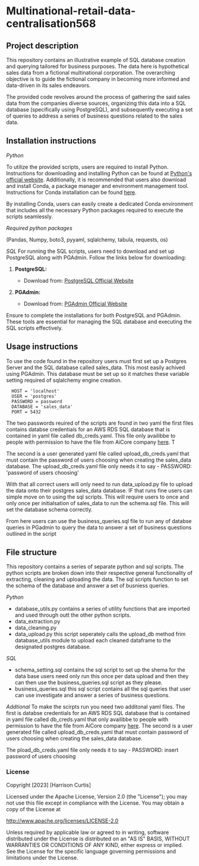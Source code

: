 # Multinational-retail-data-centralisation568

## Project description
This repository contains an illustrative example of SQL database creation and querying tailored for business purposes. The data here is hypothetical sales data from a fictional multinational corporation. The overarching objective is to guide the fictional company in becoming more informed and data-driven in its sales endeavors.

The provided code revolves around the process of gathering the said sales data from the companies diverse sources, organizing this data into a SQL database (specifically using PostgreSQL), and subsequently executing a set of queries to address a series of business questions related to the sales data.

## Installation instructions 
*Python* 

To utilize the provided scripts, users are required to install Python. Instructions for downloading and installing Python can be found at [Python's official website](https://www.python.org/downloads/). Additionally, it is recommended that users also download and install Conda, a package manager and environment management tool. Instructions for Conda installation can be found [here](https://docs.conda.io/projects/conda/en/stable/user-guide/install/download.html).

By installing Conda, users can easily create a dedicated Conda environment that includes all the necessary Python packages required to execute the scripts seamlessly.


*Required python packages*

(Pandas, Numpy, boto3, pyyaml, sqlalchemy, tabula, requests, os)

*SQL*
For running the SQL scripts, users need to download and set up PostgreSQL along with PGAdmin. Follow the links below for downloading:

1. **PostgreSQL:**
   - Download from: [PostgreSQL Official Website](https://www.postgresql.org/download/)

2. **PGAdmin:**
   - Download from: [PGAdmin Official Website](https://www.pgadmin.org/download/)

Ensure to complete the installations for both PostgreSQL and PGAdmin. These tools are essential for managing the SQL database and executing the SQL scripts effectively.

## Usage instructions

To use the code found in the repository users must first set up a Postgres Server and the SQL database called sales_data. This most easily achived using PGAdmin. This database must be set up so it matches these variable setting required of sqlalchemy engine creation. 

```
  HOST = 'localhost'
  USER = 'postgres'
  PASSWORD = password
  DATABASE = 'sales_data'
  PORT = 5432
```

The two passwords reuired of the scripts are found in two yaml the first files contains databse credentials for an AWS RDS SQL database that is contained in yaml file called db_creds.yaml. This file  only availibbe to people with permission to have the file from AiCore company [here](https://www.theaicore.com/). T

The second is a user generated yaml file called upload_db_creds.yaml that must contain the password of users choosing when creating the sales_data database. The upload_db_creds.yaml file only needs it to say - PASSWORD: 'password of users choosing'

With that all correct users will only need to run data_upload.py file to upload the data onto their postgres sales_data database. IF that runs fine users can simple move on to using the sql scripts. This will require users to once and only once per initialsation of sales_data to run the schema.sql file. This will set the database schema correctly.

From here users can use the business_queries.sql file to run any of databse queries in PGadmin to query the data to answer a set of business questions outlined in the script

## File structure
This repository contains a series of separate python and sql scripts. The python scripts are broken down into their respective general functionality of extracting, cleaning and uploading the data. The sql scripts function to set the schema of the database and answer a set of busniess queries.

*Python*
- database_utils.py contains a series of utility functions that are imported and used through outt the other python scripts.
- data_extraction.py
- data_cleaning.py
- data_upload.py this script seperately calls the upload_db method frim database_utils module to upload each cleaned dataframe to the designated postgres database.

*SQL*
- schema_setting.sql contains the sql script to set up the shema for the data base users need only run this once per data upload and then they can then use the business_queries.sql script as they please. 
- business_queries.sql this sql script contains all the sql queries that user can use investigate and answer a series of business questions.

*Addtional*
To make the scirpts run you need two additonal yaml files. The first is databse credentials for an AWS RDS SQL database that is contained in yaml file called db_creds.yaml that  only availibbe to people with permission to have the file from AiCore company [here](https://www.theaicore.com/). The second is a user generated file called upload_db_creds.yaml that must contain password of users choosing when creating the sales_data database.

The pload_db_creds.yaml file only needs it to say - PASSWORD: insert password of users choosing

### License 
Copyright [2023] [Harrison Curtis]

Licensed under the Apache License, Version 2.0 (the "License"); you may not use this file except in compliance with the License. You may obtain a copy of the License at

http://www.apache.org/licenses/LICENSE-2.0

Unless required by applicable law or agreed to in writing, software distributed under the License is distributed on an "AS IS" BASIS, WITHOUT WARRANTIES OR CONDITIONS OF ANY KIND, either express or implied. See the License for the specific language governing permissions and limitations under the License.